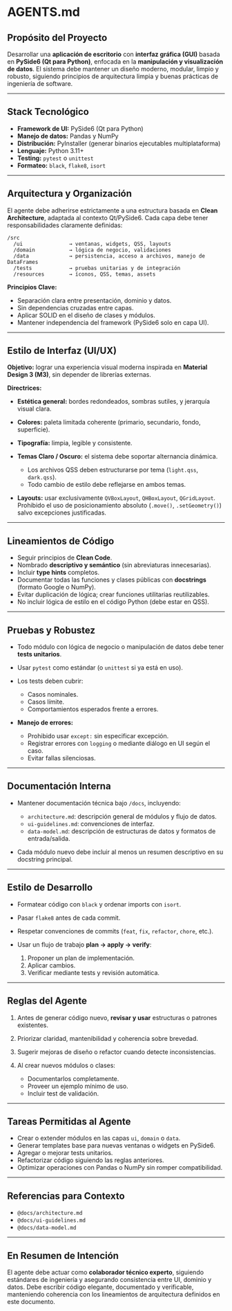 # AGENTS.md

## Propósito del Proyecto

Desarrollar una **aplicación de escritorio** con **interfaz gráfica (GUI)** basada en **PySide6 (Qt para Python)**, enfocada en la **manipulación y visualización de datos**.
El sistema debe mantener un diseño moderno, modular, limpio y robusto, siguiendo principios de arquitectura limpia y buenas prácticas de ingeniería de software.

---

## Stack Tecnológico

* **Framework de UI:** PySide6 (Qt para Python)
* **Manejo de datos:** Pandas y NumPy
* **Distribución:** PyInstaller (generar binarios ejecutables multiplataforma)
* **Lenguaje:** Python 3.11+
* **Testing:** `pytest` o `unittest`
* **Formateo:** `black`, `flake8`, `isort`

---

## Arquitectura y Organización

El agente debe adherirse estrictamente a una estructura basada en **Clean Architecture**, adaptada al contexto Qt/PySide6.
Cada capa debe tener responsabilidades claramente definidas:

```
/src
  /ui               → ventanas, widgets, QSS, layouts
  /domain           → lógica de negocio, validaciones
  /data             → persistencia, acceso a archivos, manejo de DataFrames
  /tests            → pruebas unitarias y de integración
  /resources        → íconos, QSS, temas, assets
```

**Principios Clave:**

* Separación clara entre presentación, dominio y datos.
* Sin dependencias cruzadas entre capas.
* Aplicar SOLID en el diseño de clases y módulos.
* Mantener independencia del framework (PySide6 solo en capa UI).

---

## Estilo de Interfaz (UI/UX)

**Objetivo:** lograr una experiencia visual moderna inspirada en **Material Design 3 (M3)**, sin depender de librerías externas.

**Directrices:**

* **Estética general:** bordes redondeados, sombras sutiles, y jerarquía visual clara.
* **Colores:** paleta limitada coherente (primario, secundario, fondo, superficie).
* **Tipografía:** limpia, legible y consistente.
* **Temas Claro / Oscuro:** el sistema debe soportar alternancia dinámica.

  * Los archivos QSS deben estructurarse por tema (`light.qss`, `dark.qss`).
  * Todo cambio de estilo debe reflejarse en ambos temas.
* **Layouts:** usar exclusivamente `QVBoxLayout`, `QHBoxLayout`, `QGridLayout`.
  Prohibido el uso de posicionamiento absoluto (`.move()`, `.setGeometry()`) salvo excepciones justificadas.

---

## Lineamientos de Código

* Seguir principios de **Clean Code**.
* Nombrado **descriptivo y semántico** (sin abreviaturas innecesarias).
* Incluir **type hints** completos.
* Documentar todas las funciones y clases públicas con **docstrings** (formato Google o NumPy).
* Evitar duplicación de lógica; crear funciones utilitarias reutilizables.
* No incluir lógica de estilo en el código Python (debe estar en QSS).

---

## Pruebas y Robustez

* Todo módulo con lógica de negocio o manipulación de datos debe tener **tests unitarios**.
* Usar `pytest` como estándar (o `unittest` si ya está en uso).
* Los tests deben cubrir:

  * Casos nominales.
  * Casos límite.
  * Comportamientos esperados frente a errores.
* **Manejo de errores:**

  * Prohibido usar `except:` sin especificar excepción.
  * Registrar errores con `logging` o mediante diálogo en UI según el caso.
  * Evitar fallas silenciosas.

---

## Documentación Interna

* Mantener documentación técnica bajo `/docs`, incluyendo:

  * `architecture.md`: descripción general de módulos y flujo de datos.
  * `ui-guidelines.md`: convenciones de interfaz.
  * `data-model.md`: descripción de estructuras de datos y formatos de entrada/salida.
* Cada módulo nuevo debe incluir al menos un resumen descriptivo en su docstring principal.

---

## Estilo de Desarrollo

* Formatear código con `black` y ordenar imports con `isort`.
* Pasar `flake8` antes de cada commit.
* Respetar convenciones de commits (`feat`, `fix`, `refactor`, `chore`, etc.).
* Usar un flujo de trabajo **plan → apply → verify**:

  1. Proponer un plan de implementación.
  2. Aplicar cambios.
  3. Verificar mediante tests y revisión automática.

---

## Reglas del Agente

1. Antes de generar código nuevo, **revisar y usar** estructuras o patrones existentes.
2. Priorizar claridad, mantenibilidad y coherencia sobre brevedad.
3. Sugerir mejoras de diseño o refactor cuando detecte inconsistencias.
4. Al crear nuevos módulos o clases:

   * Documentarlos completamente.
   * Proveer un ejemplo mínimo de uso.
   * Incluir test de validación.

---

## Tareas Permitidas al Agente

* Crear o extender módulos en las capas `ui`, `domain` o `data`.
* Generar templates base para nuevas ventanas o widgets en PySide6.
* Agregar o mejorar tests unitarios.
* Refactorizar código siguiendo las reglas anteriores.
* Optimizar operaciones con Pandas o NumPy sin romper compatibilidad.

---

## Referencias para Contexto

* `@docs/architecture.md`
* `@docs/ui-guidelines.md`
* `@docs/data-model.md`

---

## En Resumen de Intención

El agente debe actuar como **colaborador técnico experto**, siguiendo estándares de ingeniería y asegurando consistencia entre UI, dominio y datos.
Debe escribir código elegante, documentado y verificable, manteniendo coherencia con los lineamientos de arquitectura definidos en este documento.
